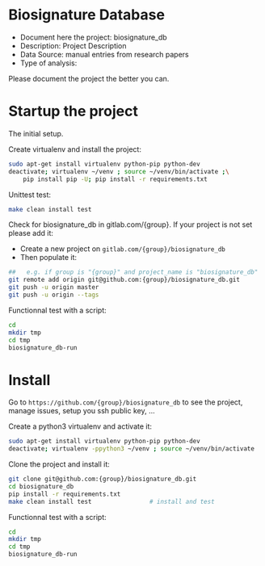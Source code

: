 # Biosignature Database
- Document here the project: biosignature_db
- Description: Project Description
- Data Source: manual entries from research papers
- Type of analysis:

Please document the project the better you can.

# Startup the project

The initial setup.

Create virtualenv and install the project:
```bash
sudo apt-get install virtualenv python-pip python-dev
deactivate; virtualenv ~/venv ; source ~/venv/bin/activate ;\
    pip install pip -U; pip install -r requirements.txt
```

Unittest test:
```bash
make clean install test
```

Check for biosignature_db in gitlab.com/{group}.
If your project is not set please add it:

- Create a new project on `gitlab.com/{group}/biosignature_db`
- Then populate it:

```bash
##   e.g. if group is "{group}" and project_name is "biosignature_db"
git remote add origin git@github.com:{group}/biosignature_db.git
git push -u origin master
git push -u origin --tags
```

Functionnal test with a script:

```bash
cd
mkdir tmp
cd tmp
biosignature_db-run
```

# Install

Go to `https://github.com/{group}/biosignature_db` to see the project, manage issues,
setup you ssh public key, ...

Create a python3 virtualenv and activate it:

```bash
sudo apt-get install virtualenv python-pip python-dev
deactivate; virtualenv -ppython3 ~/venv ; source ~/venv/bin/activate
```

Clone the project and install it:

```bash
git clone git@github.com:{group}/biosignature_db.git
cd biosignature_db
pip install -r requirements.txt
make clean install test                # install and test
```
Functionnal test with a script:

```bash
cd
mkdir tmp
cd tmp
biosignature_db-run
```
